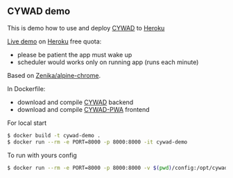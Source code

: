 ## CYWAD demo

This is demo how to use and deploy [CYWAD](https://github.com/estin/cywad) to [Heroku](https://heroku.com)

[Live demo](http://cywad.herokuapp.com/) on [Heroku](https://heroku.com) free quota:
- please be patient the app must wake up
- scheduler would works only on running app (runs each minute)

Based on [Zenika/alpine-chrome](https://github.com/Zenika/alpine-chrome).

In Dockerfile:
 - download and compile [CYWAD](https://github.com/estin/cywad) backend
 - download and compile [CYWAD-PWA](https://github.com/estin/cywad-pwa) frontend

For local start
```bash
$ docker build -t cywad-demo .
$ docker run --rm -e PORT=8000 -p 8000:8000 -it cywad-demo
```

To run with yours config
```bash
$ docker run --rm -e PORT=8000 -p 8000:8000 -v $(pwd)/config:/opt/cywad-config -it cywad-demo
```
